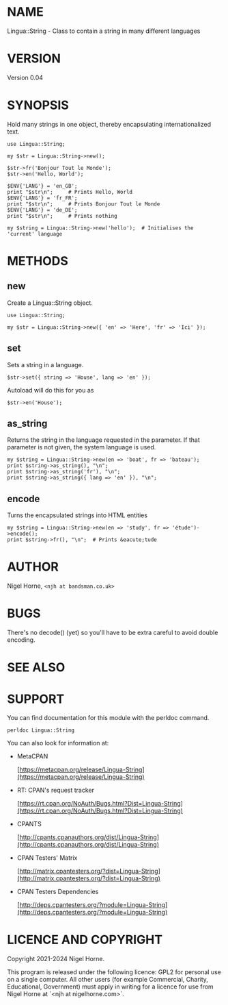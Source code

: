 # NAME

Lingua::String - Class to contain a string in many different languages

# VERSION

Version 0.04

# SYNOPSIS

Hold many strings in one object,
thereby encapsulating internationalized text.

    use Lingua::String;

    my $str = Lingua::String->new();

    $str->fr('Bonjour Tout le Monde');
    $str->en('Hello, World');

    $ENV{'LANG'} = 'en_GB';
    print "$str\n";     # Prints Hello, World
    $ENV{'LANG'} = 'fr_FR';
    print "$str\n";     # Prints Bonjour Tout le Monde
    $ENV{'LANG'} = 'de_DE';
    print "$str\n";     # Prints nothing

    my $string = Lingua::String->new('hello');  # Initialises the 'current' language

# METHODS

## new

Create a Lingua::String object.

    use Lingua::String;

    my $str = Lingua::String->new({ 'en' => 'Here', 'fr' => 'Ici' });

## set

Sets a string in a language.

    $str->set({ string => 'House', lang => 'en' });

Autoload will do this for you as

    $str->en('House');

## as\_string

Returns the string in the language requested in the parameter.
If that parameter is not given, the system language is used.

    my $string = Lingua::String->new(en => 'boat', fr => 'bateau');
    print $string->as_string(), "\n";
    print $string->as_string('fr'), "\n";
    print $string->as_string({ lang => 'en' }), "\n";

## encode

Turns the encapsulated strings into HTML entities

    my $string = Lingua::String->new(en => 'study', fr => 'étude')->encode();
    print $string->fr(), "\n";  # Prints &eacute;tude

# AUTHOR

Nigel Horne, `<njh at bandsman.co.uk>`

# BUGS

There's no decode() (yet) so you'll have to be extra careful to avoid
double encoding.

# SEE ALSO

# SUPPORT

You can find documentation for this module with the perldoc command.

    perldoc Lingua::String

You can also look for information at:

- MetaCPAN

    [https://metacpan.org/release/Lingua-String](https://metacpan.org/release/Lingua-String)

- RT: CPAN's request tracker

    [https://rt.cpan.org/NoAuth/Bugs.html?Dist=Lingua-String](https://rt.cpan.org/NoAuth/Bugs.html?Dist=Lingua-String)

- CPANTS

    [http://cpants.cpanauthors.org/dist/Lingua-String](http://cpants.cpanauthors.org/dist/Lingua-String)

- CPAN Testers' Matrix

    [http://matrix.cpantesters.org/?dist=Lingua-String](http://matrix.cpantesters.org/?dist=Lingua-String)

- CPAN Testers Dependencies

    [http://deps.cpantesters.org/?module=Lingua-String](http://deps.cpantesters.org/?module=Lingua-String)

# LICENCE AND COPYRIGHT

Copyright 2021-2024 Nigel Horne.

This program is released under the following licence: GPL2 for personal use on
a single computer.
All other users (for example Commercial, Charity, Educational, Government)
must apply in writing for a licence for use from Nigel Horne at \`&lt;njh at nigelhorne.com>\`.

